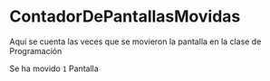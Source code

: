 # ContadorDePantallasMovidas
Aquí se cuenta las veces que se movieron la pantalla en la clase de Programación

Se ha movido `1` Pantalla
